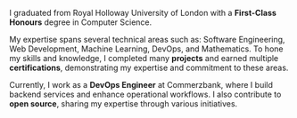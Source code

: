 I graduated from Royal Holloway University of London with a **First-Class Honours** degree in Computer Science.

My expertise spans several technical areas such as: Software Engineering, Web Development, Machine Learning, DevOps, and Mathematics. To hone my skills and knowledge, I completed many **projects** and earned multiple **certifications**, demonstrating my expertise and commitment to these areas.

Currently, I work as a **DevOps Engineer** at Commerzbank, where I build backend services and enhance operational workflows. I also contribute to **open source**, sharing my expertise through various initiatives.
